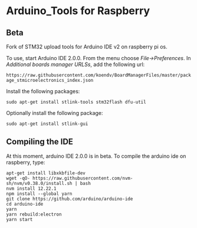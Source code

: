 # Arduino_Tools for Raspberry

## Beta

Fork of STM32 upload tools for Arduino IDE v2 on raspberry pi os.

To use, start Arduino IDE 2.0.0. From the menu choose *File->Preferences*. In *Additional boards manager URLSs*, add the following url:

 ```https://raw.githubusercontent.com/koendv/BoardManagerFiles/master/package_stmicroelectronics_index.json```

Install the following packages:
```
sudo apt-get install stlink-tools stm32flash dfu-util
```
Optionally install the following package:
```
sudo apt-get install stlink-gui
```
## Compiling the IDE

At this moment, arduino IDE 2.0.0 is in beta. 
To compile the arduino ide on raspberry, type:

```
apt-get install libxkbfile-dev
wget -qO- https://raw.githubusercontent.com/nvm-sh/nvm/v0.38.0/install.sh | bash
nvm install 12.22.1
npm install --global yarn
git clone https://github.com/arduino/arduino-ide
cd arduino-ide
yarn
yarn rebuild:electron
yarn start
```


